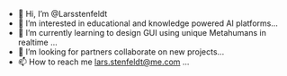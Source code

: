 - 👋 Hi, I’m @Larsstenfeldt
- 👀 I’m interested in educational and knowledge powered AI platforms...
- 🌱 I’m currently learning to design GUI using unique Metahumans in realtime ...
- 💞️ I’m looking for partners collaborate on new projects...
- 📫 How to reach me lars.stenfeldt@me.com  ...

<!---
Larsstenfeldt/Larsstenfeldt is a ✨ special ✨ repository because its `README.md` (this file) appears on your GitHub profile.
You can click the Preview link to take a look at your changes.
--->
